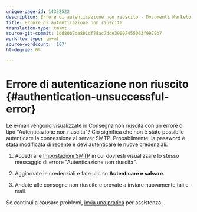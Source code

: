 ```yaml
---
unique-page-id: 14352522
description: Errore di autenticazione non riuscito - Documenti Marketo - Documentazione prodotto
title: Errore di autenticazione non riuscita
translation-type: tm+mt
source-git-commit: 1dd80b7de801df78ac7dde39002455063f9979b7
workflow-type: tm+mt
source-wordcount: '107'
ht-degree: 0%

---
```



# Errore di autenticazione non riuscito {#authentication-unsuccessful-error}

Le e-mail vengono visualizzate in Consegna non riuscita con un errore di tipo &quot;Autenticazione non riuscita&quot;? Ciò significa che non è stato possibile autenticare la connessione al server SMTP. Probabilmente, la password è stata modificata di recente e devi autenticare le nuove credenziali.

1. Accedi alle [Impostazioni SMTP](https://toutapp.com/) in cui dovresti visualizzare lo stesso messaggio di errore &quot;Autenticazione non riuscita&quot;.

1. Aggiornate le credenziali e fate clic su **Autenticare e salvare**.

1. Andate alle consegne non riuscite e provate a inviare nuovamente tali e-mail.

Se continui a causare problemi, [invia una pratica](https://nation.marketo.com/t5/Support/ct-p/Support) per assistenza.

